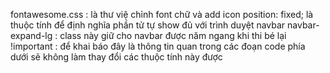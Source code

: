 fontawesome.css : là thư việ chỉnh font chữ và add icon
position: fixed; là thuộc tính để định nghĩa phần tử tự show đủ với trình duyệt
navbar navbar-expand-lg : class này giữ cho navbar được năm ngang khi thi bé lại
!important : để khai báo đây là thông tin quan trong các đoạn code phía dưới sẽ không làm thay đổi các thuộc tính này được